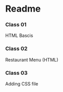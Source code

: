 <h1>Readme</h1>
<h3>Class 01</h3>
<p>HTML Bascis</p>
<h3>Class 02</h3>
<p>Restaurant Menu (HTML)</p>
<h3>Class 03</h3>
<p>Adding CSS file</p>
